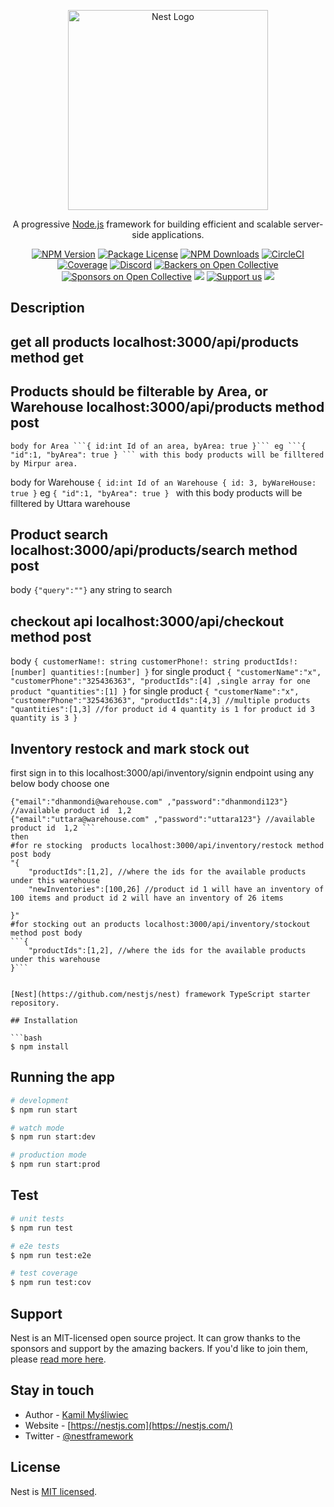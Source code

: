 <p align="center">
  <a href="http://nestjs.com/" target="blank"><img src="https://nestjs.com/img/logo_text.svg" width="320" alt="Nest Logo" /></a>
</p>

[circleci-image]: https://img.shields.io/circleci/build/github/nestjs/nest/master?token=abc123def456
[circleci-url]: https://circleci.com/gh/nestjs/nest

  <p align="center">A progressive <a href="http://nodejs.org" target="_blank">Node.js</a> framework for building efficient and scalable server-side applications.</p>
    <p align="center">
<a href="https://www.npmjs.com/~nestjscore" target="_blank"><img src="https://img.shields.io/npm/v/@nestjs/core.svg" alt="NPM Version" /></a>
<a href="https://www.npmjs.com/~nestjscore" target="_blank"><img src="https://img.shields.io/npm/l/@nestjs/core.svg" alt="Package License" /></a>
<a href="https://www.npmjs.com/~nestjscore" target="_blank"><img src="https://img.shields.io/npm/dm/@nestjs/common.svg" alt="NPM Downloads" /></a>
<a href="https://circleci.com/gh/nestjs/nest" target="_blank"><img src="https://img.shields.io/circleci/build/github/nestjs/nest/master" alt="CircleCI" /></a>
<a href="https://coveralls.io/github/nestjs/nest?branch=master" target="_blank"><img src="https://coveralls.io/repos/github/nestjs/nest/badge.svg?branch=master#9" alt="Coverage" /></a>
<a href="https://discord.gg/G7Qnnhy" target="_blank"><img src="https://img.shields.io/badge/discord-online-brightgreen.svg" alt="Discord"/></a>
<a href="https://opencollective.com/nest#backer" target="_blank"><img src="https://opencollective.com/nest/backers/badge.svg" alt="Backers on Open Collective" /></a>
<a href="https://opencollective.com/nest#sponsor" target="_blank"><img src="https://opencollective.com/nest/sponsors/badge.svg" alt="Sponsors on Open Collective" /></a>
  <a href="https://paypal.me/kamilmysliwiec" target="_blank"><img src="https://img.shields.io/badge/Donate-PayPal-ff3f59.svg"/></a>
    <a href="https://opencollective.com/nest#sponsor"  target="_blank"><img src="https://img.shields.io/badge/Support%20us-Open%20Collective-41B883.svg" alt="Support us"></a>
  <a href="https://twitter.com/nestframework" target="_blank"><img src="https://img.shields.io/twitter/follow/nestframework.svg?style=social&label=Follow"></a>
</p>
  <!--[![Backers on Open Collective](https://opencollective.com/nest/backers/badge.svg)](https://opencollective.com/nest#backer)
  [![Sponsors on Open Collective](https://opencollective.com/nest/sponsors/badge.svg)](https://opencollective.com/nest#sponsor)-->

## Description
## get all products localhost:3000/api/products method get
## Products should be filterable by Area, or Warehouse localhost:3000/api/products method post
	body for Area ```{ id:int Id of an area, byArea: true }``` eg ```{ "id":1, "byArea": true } ``` with this body products will be filltered by Mirpur area.
  body for Warehouse ```{ id:int Id of an Warehouse { id: 3, byWareHouse: true }```  eg ```{ "id":1, "byArea": true } ``` with this body products will be filltered by Uttara warehouse

## Product search localhost:3000/api/products/search method post 
  body ```{"query":""}``` any string to search

## checkout api localhost:3000/api/checkout  method post 
body ```{ customerName!: string
  customerPhone!: string
  productIds!:[number]
  quantities!:[number]
}```
for single product ```{
    "customerName":"x",
    "customerPhone":"325436363",
    "productIds":[4] ,single array for one product
    "quantities":[1]
}```
for single product ```{
    "customerName":"x",
    "customerPhone":"325436363",
    "productIds":[4,3] //multiple products
    "quantities":[1,3] //for product id 4 quantity is 1 for product id 3 quantity is 3
}```

## Inventory restock and mark stock out
first sign in to this localhost:3000/api/inventory/signin endpoint using any below body
choose one 
```{"email":"mirpur@warehouse.com" ,"password":"mirpur123"} //available product id  1,2 
{"email":"dhanmondi@warehouse.com" ,"password":"dhanmondi123"} //available product id  1,2 
{"email":"uttara@warehouse.com" ,"password":"uttara123"} //available product id  1,2 ```
then
#for re stocking  products localhost:3000/api/inventory/restock method post body
"{
    "productIds":[1,2], //where the ids for the available products under this warehouse
    "newInventories":[100,26] //product id 1 will have an inventory of 100 items and product id 2 will have an inventory of 26 items

}"
#for stocking out an products localhost:3000/api/inventory/stockout method post body
```{
    "productIds":[1,2], //where the ids for the available products under this warehouse
}```


[Nest](https://github.com/nestjs/nest) framework TypeScript starter repository.

## Installation

```bash
$ npm install
```

## Running the app

```bash
# development
$ npm run start

# watch mode
$ npm run start:dev

# production mode
$ npm run start:prod
```

## Test

```bash
# unit tests
$ npm run test

# e2e tests
$ npm run test:e2e

# test coverage
$ npm run test:cov
```

## Support

Nest is an MIT-licensed open source project. It can grow thanks to the sponsors and support by the amazing backers. If you'd like to join them, please [read more here](https://docs.nestjs.com/support).

## Stay in touch

- Author - [Kamil Myśliwiec](https://kamilmysliwiec.com)
- Website - [https://nestjs.com](https://nestjs.com/)
- Twitter - [@nestframework](https://twitter.com/nestframework)

## License

Nest is [MIT licensed](LICENSE).
